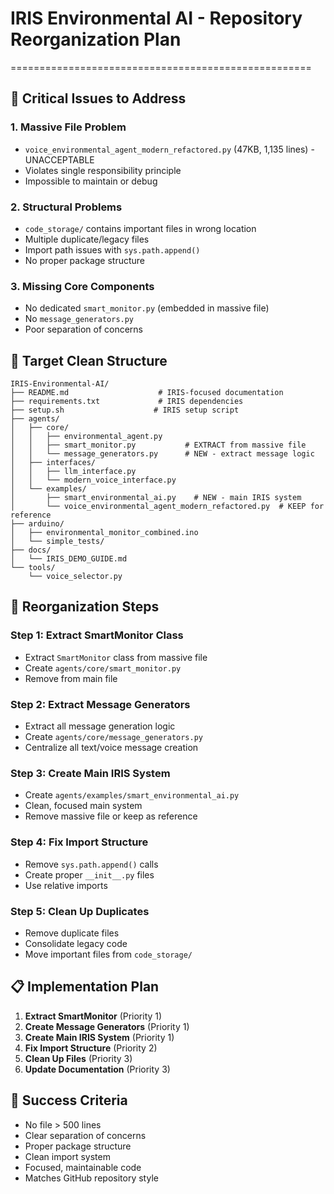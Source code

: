 # IRIS Environmental AI - Repository Reorganization Plan
====================================================

## 🚨 Critical Issues to Address

### 1. **Massive File Problem**
- `voice_environmental_agent_modern_refactored.py` (47KB, 1,135 lines) - UNACCEPTABLE
- Violates single responsibility principle
- Impossible to maintain or debug

### 2. **Structural Problems**
- `code_storage/` contains important files in wrong location
- Multiple duplicate/legacy files
- Import path issues with `sys.path.append()`
- No proper package structure

### 3. **Missing Core Components**
- No dedicated `smart_monitor.py` (embedded in massive file)
- No `message_generators.py`
- Poor separation of concerns

## 🎯 Target Clean Structure

```
IRIS-Environmental-AI/
├── README.md                    # IRIS-focused documentation
├── requirements.txt             # IRIS dependencies
├── setup.sh                    # IRIS setup script
├── agents/
│   ├── core/
│   │   ├── environmental_agent.py
│   │   ├── smart_monitor.py           # EXTRACT from massive file
│   │   └── message_generators.py      # NEW - extract message logic
│   ├── interfaces/
│   │   ├── llm_interface.py
│   │   └── modern_voice_interface.py
│   └── examples/
│       ├── smart_environmental_ai.py    # NEW - main IRIS system
│       └── voice_environmental_agent_modern_refactored.py  # KEEP for reference
├── arduino/
│   ├── environmental_monitor_combined.ino
│   └── simple_tests/
├── docs/
│   └── IRIS_DEMO_GUIDE.md
└── tools/
    └── voice_selector.py
```

## 🔧 Reorganization Steps

### Step 1: Extract SmartMonitor Class
- Extract `SmartMonitor` class from massive file
- Create `agents/core/smart_monitor.py`
- Remove from main file

### Step 2: Extract Message Generators
- Extract all message generation logic
- Create `agents/core/message_generators.py`
- Centralize all text/voice message creation

### Step 3: Create Main IRIS System
- Create `agents/examples/smart_environmental_ai.py`
- Clean, focused main system
- Remove massive file or keep as reference

### Step 4: Fix Import Structure
- Remove `sys.path.append()` calls
- Create proper `__init__.py` files
- Use relative imports

### Step 5: Clean Up Duplicates
- Remove duplicate files
- Consolidate legacy code
- Move important files from `code_storage/`

## 📋 Implementation Plan

1. **Extract SmartMonitor** (Priority 1)
2. **Create Message Generators** (Priority 1)
3. **Create Main IRIS System** (Priority 1)
4. **Fix Import Structure** (Priority 2)
5. **Clean Up Files** (Priority 3)
6. **Update Documentation** (Priority 3)

## 🎯 Success Criteria

- No file > 500 lines
- Clear separation of concerns
- Proper package structure
- Clean import system
- Focused, maintainable code
- Matches GitHub repository style 